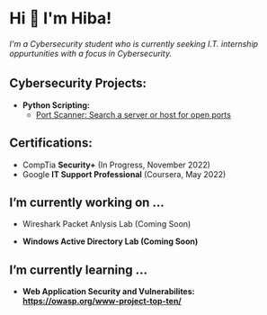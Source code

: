 <h1>Hi 👋 I'm Hiba! </h1>
  
<h6>I'm a Cybersecurity student who is currently seeking I.T. internship oppurtunities with a focus in Cybersecurity.</h6>

<h2>Cybersecurity Projects:</h2>

- <b>Python Scripting: </b>
  - [Port Scanner: Search a server or host for open ports](https://github.com/hibahmad/portscanner)

<h2>Certifications: </h2>

  - CompTia <b>Security+</b> (In Progress, November 2022)
  - Google <b>IT Support Professional</b> (Coursera, May 2022)

<h2>I’m currently working on ...</h2>
  
  - <p>Wireshark Packet Anlysis Lab (Coming Soon) </p>
  - <b>Windows Active Directory Lab (Coming Soon) </b> 
    
<h2>I’m currently learning ...</h2>
  
   - <b>Web Application Security and Vulnerabilites: https://owasp.org/www-project-top-ten/ </b>

<!--
**hibahmad/hibahmad** is a ✨ _special_ ✨ repository because its `README.md` (this file) appears on your GitHub profile.

Here are some ideas to get you started:

- 🔭 I’m currently working on ...
- 🌱 I’m currently learning ...
- 👯 I’m looking to collaborate on ...
- 🤔 I’m looking for help with ...
- 💬 Ask me about ...
- 📫 How to reach me: ...
- 😄 Pronouns: ...
- ⚡ Fun fact: ...
-->
